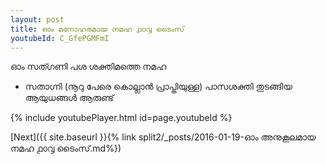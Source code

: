 ```yaml
---
layout: post
title: ഓം മനോഹരമായ നമഹ ൧൦൮ ടൈംസ്
youtubeId: C_GfePGMFmI
---
```

 
 
 ഓം സത്ഗണി പശ ശക്തിമത്തെ നമഹ 
 
 -  സതാഗ്നി (നൂറു പേരെ കൊല്ലാൻ പ്രാപ്തിയുള്ള) പാസശക്തി തുടങ്ങിയ ആയുധങ്ങൾ ആരുണ്ട് 
 
  
 
  
 
 
 
 
 
 


{% include youtubePlayer.html id=page.youtubeId %}
 
[Next]({{ site.baseurl }}{% link  split2/_posts/2016-01-19-ഓം അനുകൂലമായ നമഹ ൧൦൮ ടൈംസ്.md%})
 

